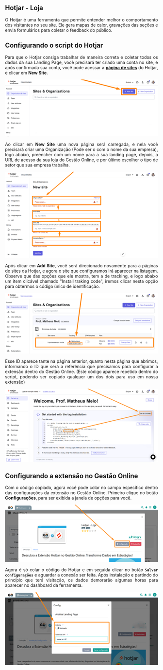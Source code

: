 <div style="text-align: justify">

## Hotjar - Loja

O Hotjar é uma ferramenta que permite entender melhor o comportamento dos visitantes no seu site. Ele gera mapas de calor, gravações das seções e envia formulários para coletar o feedback do público.

## Configurando o script do Hotjar

Para que o Hotjar consiga trabalhar de maneira correta e coletar todos os dados da sua Landing Page, você precisará ter criado uma conta no site, e após confirmada sua conta, você pode acessar a <a href="https://insights.hotjar.com/site/list" target="_blank">**página de sites**</a> do Hotjar, e clicar em **New Site**.

![](https://github.com/Gestao-Online/public-docs/blob/b599eb9ebe2b8f87b5c60651e5b0bc00929bd2ed/erp-v2/assets/marketplace/hotjar_loja/extensao_hotjar_loja_02.png?raw=true)

Ao clicar em **New Site** uma nova página será carregada, e nela você precisará criar uma Organização (Pode ser o com o nome da sua empresa), logo abaixo, preencher com um nome para a sua landing page, depois, a URL de acesso da sua loja do Gestão Online, e por último escolher o tipo de setor que sua empresa trabalha.

![](https://github.com/Gestao-Online/public-docs/blob/b599eb9ebe2b8f87b5c60651e5b0bc00929bd2ed/erp-v2/assets/marketplace/hotjar_loja/extensao_hotjar_loja_03.png?raw=true)

Após clicar em **Add Site**, você será direcionado novamente para a páginas de sites da Hotjar, e agora o site que configuramos irá aparecer na listagem. Observe que das opções que ele mostra, tem a de tracking, e logo abaixo um item clicável chamado "Install traking code", iremos clicar nesta opção para obtermos o código único de identificação.

![](https://github.com/Gestao-Online/public-docs/blob/b599eb9ebe2b8f87b5c60651e5b0bc00929bd2ed/erp-v2/assets/marketplace/hotjar_loja/extensao_hotjar_loja_04.png?raw=true)

Esse ID aparece tante na página anterior, quanto nesta página que abrimos, informando o ID que será a referência que precisamos para configurar a extensão dentro do Gestão Online. (Este código aparece repetido dentro do script, podendo ser copiado qualquer um dos dois para uso em nossa extensão)

![](https://github.com/Gestao-Online/public-docs/blob/b599eb9ebe2b8f87b5c60651e5b0bc00929bd2ed/erp-v2/assets/marketplace/hotjar_loja/extensao_hotjar_loja_05.png?raw=true)

## Configurando a extensão no Gestão Online

Com o código copiado, agora você pode colar no campo específico dentro das configurações da extensão no Gestão Online. Primeiro clique no botão **Configurações**, para ser exibida a janela de opções para você.

![](https://github.com/Gestao-Online/public-docs/blob/b599eb9ebe2b8f87b5c60651e5b0bc00929bd2ed/erp-v2/assets/marketplace/hotjar_loja/extensao_hotjar_loja_06.png?raw=true)

Agora é só colar o código do Hotjar e em seguida clicar no botão **`Salvar configurações`** e aguardar a conexão ser feita. Após instalação e partindo do princípio que terá visitação, os dados demorarão algumas horas para aparecer no dashboard da ferramenta.

![](https://github.com/Gestao-Online/public-docs/blob/a401a711a6bfe21125984dcb685abcd2979072b9/erp-v2/assets/marketplace/hotjar_loja/extensao_hotjar_loja_07.png?raw=true)

</div>